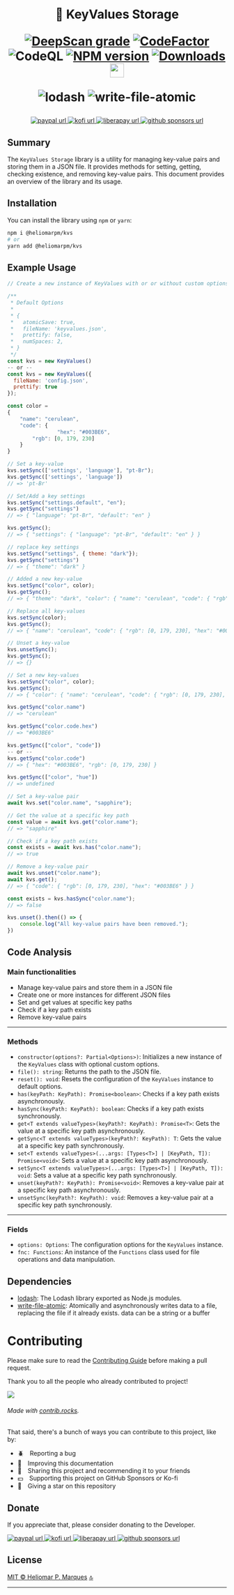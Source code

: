 <div id="top" align="center" style="text-align:center;">
<h1>
  <br>🎲 KeyValues Storage

  [![DeepScan grade][url-deepscan-badge]][url-deepscan]
  [![CodeFactor][url-codefactor-badge]][url-codefactor] 
  ![CodeQL][url-codeql]<!-- ![Publish][url-publish] --> [![NPM version][url-npm-badge]][url-npm]
  [![Downloads][url-downloads-badge]][url-downloads]
  <a href="https://navto.me/heliomarpm" target="_blank"><img src="https://navto.me/assets/navigatetome-brand.png" width="32"/></a>

  ![lodash](https://img.shields.io/github/package-json/dependency-version/heliomarpm/keyvalues-storage/lodash)
  ![write-file-atomic](https://img.shields.io/github/package-json/dependency-version/heliomarpm/keyvalues-storage/write-file-atomic)
  <!-- ![jest](https://img.shields.io/github/package-json/dependency-version/heliomarpm/keyvalues-storage/dev/jest) -->
</h1>

<p>
  <!-- PixMe -->
  <!-- <a href="https://www.pixme.bio/heliomarpm" target="_blank" rel="noopener noreferrer">
    <img alt="pixme url" src="https://img.shields.io/badge/donate%20on-pixme-1C1E26?style=for-the-badge&labelColor=1C1E26&color=28f4f4"/>
  </a> -->
  <!-- PayPal -->
  <a href="https://bit.ly/paypal-sponsor-heliomarpm" target="_blank" rel="noopener noreferrer">
    <img alt="paypal url" src="https://img.shields.io/badge/donate%20on-paypal-1C1E26?style=for-the-badge&labelColor=1C1E26&color=0475fe"/>
  </a>
  <!-- Ko-fi -->
  <a href="https://ko-fi.com/heliomarpm" target="_blank" rel="noopener noreferrer">
    <img alt="kofi url" src="https://img.shields.io/badge/kofi-1C1E26?style=for-the-badge&labelColor=1C1E26&color=ff5f5f"/>
  </a>
  <!-- LiberaPay -->  
  <a href="https://liberapay.com/heliomarpm" target="_blank" rel="noopener noreferrer">
     <img alt="liberapay url" src="https://img.shields.io/badge/liberapay-1C1E26?style=for-the-badge&labelColor=1C1E26&color=f6c915"/>
  </a>
  <!-- GitHub Sponsors -->
  <a href="https://github.com/sponsors/heliomarpm" target="_blank" rel="noopener noreferrer">
    <img alt="github sponsors url" src="https://img.shields.io/badge/GitHub%20-Sponsor-1C1E26?style=for-the-badge&labelColor=1C1E26&color=db61a2"/>
  </a>
  <br>
  <!-- Version -->
  <!-- <a href="https://github.com/heliomarpm/keyvalues-storage/releases" target="_blank" rel="noopener noreferrer">
     <img alt="releases url" src="https://img.shields.io/github/v/release/heliomarpm/keyvalues-storage?style=for-the-badge&labelColor=1C1E26&color=2ea043"/>
  </a>   -->
  <!-- License -->
  <!-- <a href="https://github.com/heliomarpm/keyvalues-storage/blob/main/LICENSE" target="_blank" rel="noopener noreferrer">
    <img alt="license url" src="https://img.shields.io/badge/license%20-MIT-1C1E26?style=for-the-badge&labelColor=1C1E26&color=61ffca"/>
  </a> -->
</p>
</div>

## Summary
The `KeyValues Storage` library is a utility for managing key-value pairs and storing them in a JSON file. It provides methods for setting, getting, checking existence, and removing key-value pairs. This document provides an overview of the library and its usage.

## Installation

You can install the library using `npm` or `yarn`:

```bash
npm i @heliomarpm/kvs
# or 
yarn add @heliomarpm/kvs
```

## Example Usage

```javascript
// Create a new instance of KeyValues with or or without custom options

/**
 * Default Options
 * 
 * {
 *   atomicSave: true,
 *   fileName: 'keyvalues.json',
 *   prettify: false,
 *   numSpaces: 2,
 * }
 */
const kvs = new KeyValues()
-- or --
const kvs = new KeyValues({
  fileName: 'config.json',
  prettify: true
});

const color =
{
    "name": "cerulean",
    "code": {
				"hex": "#003BE6",
        "rgb": [0, 179, 230]
    }
}

// Set a key-value
kvs.setSync(['settings', 'language'], "pt-Br");
kvs.getSync(['settings', 'language'])	
// => 'pt-Br'

// Set/Add a key settings
kvs.setSync("settings.default", "en");
kvs.getSync("settings")
// => { "language": "pt-Br", "default": "en" }

kvs.getSync();	
// => { "settings": { "language": "pt-Br", "default": "en" } }

// replace key settings
kvs.setSync("settings", { theme: "dark"});
kvs.getSync("settings")
// => { "theme": "dark" }

// Added a new key-value
kvs.setSync("color", color);
kvs.getSync();
// => { "theme": "dark", "color": { "name": "cerulean", "code": { "rgb": [0, 179, 230], "hex": "#003BE6" } } }

// Replace all key-values
kvs.setSync(color);
kvs.getSync();
// => { "name": "cerulean", "code": { "rgb": [0, 179, 230], "hex": "#003BE6" } }

// Unset a key-value
kvs.unsetSync();
kvs.getSync();
// => {}

// Set a new key-values
kvs.setSync("color", color);
kvs.getSync();	
// => { "color": { "name": "cerulean", "code": { "rgb": [0, 179, 230], "hex": "#003BE6" } } }

kvs.getSync("color.name")
// => "cerulean"

kvs.getSync("color.code.hex")
// => "#003BE6"

kvs.getSync(["color", "code"])
-- or --
kvs.getSync("color.code")
// => { "hex": "#003BE6", "rgb": [0, 179, 230] }

kvs.getSync(["color", "hue"])
// => undefined

// Set a key-value pair
await kvs.set("color.name", "sapphire");

// Get the value at a specific key path
const value = await kvs.get("color.name");
// => "sapphire"

// Check if a key path exists
const exists = await kvs.has("color.name");
// => true

// Remove a key-value pair
await kvs.unset("color.name");
await kvs.get(); 
// => { "code": { "rgb": [0, 179, 230], "hex": "#003BE6" } }

const exists = kvs.hasSync("color.name");
// => false

kvs.unset().then(() => {
	console.log("All key-value pairs have been removed.");
})
```

## Code Analysis
### Main functionalities
- Manage key-value pairs and store them in a JSON file
- Create one or more instances for different JSON files
- Set and get values at specific key paths
- Check if a key path exists
- Remove key-value pairs
___
### Methods
- `constructor(options?: Partial<Options>)`: Initializes a new instance of the `KeyValues` class with optional custom options.
- `file(): string`: Returns the path to the JSON file.
- `reset(): void`: Resets the configuration of the `KeyValues` instance to default options.
- `has(keyPath: KeyPath): Promise<boolean>`: Checks if a key path exists asynchronously.
- `hasSync(keyPath: KeyPath): boolean`: Checks if a key path exists synchronously.
- `get<T extends valueTypes>(keyPath?: KeyPath): Promise<T>`: Gets the value at a specific key path asynchronously.
- `getSync<T extends valueTypes>(keyPath?: KeyPath): T`: Gets the value at a specific key path synchronously.
- `set<T extends valueTypes>(...args: [Types<T>] | [KeyPath, T]): Promise<void>`: Sets a value at a specific key path asynchronously.
- `setSync<T extends valueTypes>(...args: [Types<T>] | [KeyPath, T]): void`: Sets a value at a specific key path synchronously.
- `unset(keyPath?: KeyPath): Promise<void>`: Removes a key-value pair at a specific key path asynchronously.
- `unsetSync(keyPath?: KeyPath): void`: Removes a key-value pair at a specific key path synchronously.
___
### Fields
- `options: Options`: The configuration options for the `KeyValues` instance.
- `fnc: Functions`: An instance of the `Functions` class used for file operations and data manipulation.


## Dependencies

- [lodash](https://lodash.com/): The Lodash library exported as Node.js modules.
- [write-file-atomic](https://github.com/npm/write-file-atomic): Atomically and asynchronously writes data to a file, replacing the file if it already exists. data can be a string or a buffer


# Contributing

Please make sure to read the [Contributing Guide](docs/CONTRIBUTING.md) before making a pull request.


Thank you to all the people who already contributed to project!

<a href="https://github.com/heliomarpm/keyvalues-storage/graphs/contributors" target="_blank">
  <img src="https://contrib.rocks/image?repo=heliomarpm/keyvalues-storage" />
</a>

###### Made with [contrib.rocks](https://contrib.rocks).

That said, there's a bunch of ways you can contribute to this project, like by:

- :beetle: Reporting a bug
- :page_facing_up: Improving this documentation
- :rotating_light: Sharing this project and recommending it to your friends
- :dollar: Supporting this project on GitHub Sponsors or Ko-fi
- :star2: Giving a star on this repository


## Donate

If you appreciate that, please consider donating to the Developer.

<p>
  <!-- PixMe -->
  <!-- <a href="https://www.pixme.bio/heliomarpm" target="_blank" rel="noopener noreferrer">
    <img alt="pixme url" src="https://img.shields.io/badge/donate%20on-pixme-1C1E26?style=for-the-badge&labelColor=1C1E26&color=28f4f4"/>
  </a> -->
  <!-- PayPal -->
  <a href="https://bit.ly/paypal-sponsor-heliomarpm" target="_blank" rel="noopener noreferrer">
    <img alt="paypal url" src="https://img.shields.io/badge/donate%20on-paypal-1C1E26?style=for-the-badge&labelColor=1C1E26&color=0475fe"/>
  </a>
  <!-- Ko-fi -->
  <a href="https://ko-fi.com/heliomarpm" target="_blank" rel="noopener noreferrer">
    <img alt="kofi url" src="https://img.shields.io/badge/kofi-1C1E26?style=for-the-badge&labelColor=1C1E26&color=ff5f5f"/>
  </a>
  <!-- LiberaPay -->  
  <a href="https://liberapay.com/heliomarpm" target="_blank" rel="noopener noreferrer">
     <img alt="liberapay url" src="https://img.shields.io/badge/liberapay-1C1E26?style=for-the-badge&labelColor=1C1E26&color=f6c915"/>
  </a>  
  <!-- GitHub Sponsors -->
  <a href="https://github.com/sponsors/heliomarpm" target="_blank" rel="noopener noreferrer">
    <img alt="github sponsors url" src="https://img.shields.io/badge/GitHub%20-Sponsor-1C1E26?style=for-the-badge&labelColor=1C1E26&color=db61a2"/>
  </a>
</p>

## License

[MIT © Heliomar P. Marques](LICENSE) <a href="#top">🔝</a>


----
[url-npm]: https://www.npmjs.com/package/@heliomarpm/kvs
[url-npm-badge]: https://img.shields.io/npm/v/@heliomarpm/kvs.svg
[url-downloads-badge]: https://img.shields.io/npm/dm/@heliomarpm/kvs.svg
[url-downloads]: http://badge.fury.io/js/@heliomarpm/kvs.svg
[url-deepscan-badge]: https://deepscan.io/api/teams/19612/projects/25344/branches/791226/badge/grade.svg
[url-deepscan]: https://deepscan.io/dashboard#view=project&tid=19612&pid=25344&bid=791226
[url-codefactor-badge]: https://www.codefactor.io/repository/github/heliomarpm/keyvalues-storage/badge
[url-codefactor]: https://www.codefactor.io/repository/github/heliomarpm/keyvalues-storage
[url-codeql]: https://github.com/heliomarpm/keyvalues-storage/actions/workflows/codeql.yml/badge.svg 
[url-publish]: https://github.com/heliomarpm/keyvalues-storage/actions/workflows/publish.yml/badge.svg 

